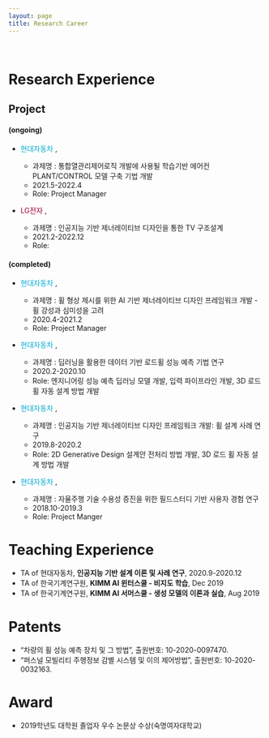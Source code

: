 ```yaml
---
layout: page
title: Research Career
---
```


<br/>

# Research Experience

## Project

#### (ongoing)
* <span style="color:	#00aad2"> 현대자동차  </span>, 
  * 과제명 : 통합열관리제어로직 개발에 사용될 학습기반 에어컨 PLANT/CONTROL 모델 구축 기법 개발 
  * 2021.5-2022.4
  * Role: Project Manager 
  
* <span style="color:	#A50034"> LG전자 </span>, 
  * 과제명 : 인공지능 기반 제너레이티브 디자인을 통한 TV 구조설계
  * 2021.2-2022.12
  * Role: 


#### (completed)

* <span style="color:	#00aad2"> 현대자동차 </span>, 
  * 과제명 : 휠 형상 제시를 위한 AI 기반 제너레이티브 디자인 프레임워크 개발 - 휠 강성과 심미성을 고려
  * 2020.4-2021.2
  * Role: Project Manager 


* <span style="color:	#00aad2"> 현대자동차 </span>, 
  * 과제명 : 딥러닝을 활용한 데이터 기반 로드휠 성능 예측 기법 연구
  * 2020.2-2020.10
  * Role: 엔지니어링 성능 예측 딥러닝 모델 개발, 입력 파이프라인 개발, 3D 로드휠 자동 설계 방법 개발 


* <span style="color:	#00aad2"> 현대자동차 </span>, 
  * 과제명 : 인공지능 기반 제너레이티브 디자인 프레임워크 개발: 휠 설계 사례 연구
  * 2019.8-2020.2
  * Role: 2D Generative Design 설계안 전처리 방법 개발, 3D 로드 휠 자동 설계 방법 개발 


* <span style="color:	#00aad2"> 현대자동차 </span>, 
  * 과제명 : 자율주행 기술 수용성 증진을 위한 필드스터디 기반 사용자 경험 연구
  * 2018.10-2019.3
  * Role: Project Manger


# Teaching Experience

* TA of 현대자동차, **인공지능 기반 설계 이론 및 사례 연구**, 2020.9-2020.12
* TA of 한국기계연구원, **KIMM AI 윈터스쿨 - 비지도 학습**, Dec 2019
* TA of 한국기계연구원, **KIMM AI 서머스쿨 - 생성 모델의 이론과 실습**, Aug 2019

# Patents

- “차량의 휠 성능 예측 장치 및 그 방법”, 출원번호: 10-2020-0097470.
- “퍼스널 모빌리티 주행정보 감별 시스템 및 이의 제어방법”, 출원번호: 10-2020-0032163.

# Award

* 2019학년도 대학원 졸업자 우수 논문상 수상(숙명여자대학교)
